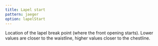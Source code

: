 ```yaml
---
title: Lapel start
pattern: jaeger
option: lapelStart
---
```


Location of the lapel break point (where the front opening starts). Lower values are closer to the waistline, higher values closer to the chestline.